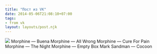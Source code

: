 ```yaml
---
title: "Пост из VK"
date: 2014-05-06T21:08:10+07:00
tags:
- from vk
layout: layouts/post.njk
---
```



![](https://sun1-22.userapi.com/sETBEjKcne5TKkM3x2dNYm2UGudsh5jT9jSLLA/96Cp16YcTws.jpg)
Morphine — Buena
Morphine — All Wrong
Morphine — Cure For Pain
Morphine — The Night
Morphine — Empty Box
Mark Sandman — Cocoon